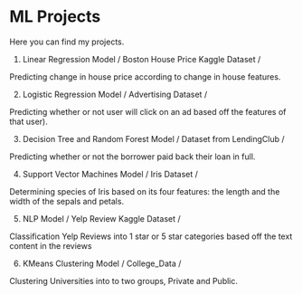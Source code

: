 # ML Projects

Here you can find my projects. 

1. Linear Regression Model / Boston House Price Kaggle Dataset / 

Predicting change in house price according to change in house features.

2. Logistic Regression Model / Advertising Dataset / 

Predicting whether or not user will click on an ad based off the features of that user).

3. Decision Tree and Random Forest Model / Dataset from LendingClub /

Predicting whether or not the borrower paid back their loan in full. 

4. Support Vector Machines Model / Iris Dataset / 

Determining species of Iris based on its four features: the length and the width of the sepals and petals.

5. NLP Model / Yelp Review Kaggle Dataset / 

Classification Yelp Reviews into 1 star or 5 star categories based off the text content in the reviews

6. KMeans Clustering Model / College_Data / 

Clustering  Universities into to two groups, Private and Public.
